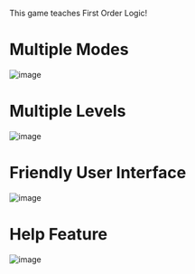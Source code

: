 This game teaches First Order Logic!
# Multiple Modes
![image](https://github.com/Sodium-Man/Logic-Leap/assets/110275891/57549632-1677-468e-a5e3-73cff12e3a5d)

# Multiple Levels
![image](https://github.com/Sodium-Man/Logic-Leap/assets/110275891/ce3116ee-cc24-4cde-838f-b83a87324ad4)
# Friendly User Interface
![image](https://github.com/Sodium-Man/Logic-Leap/assets/110275891/a8cfbeb7-562e-46ac-b709-0cff1800ad8e)
# Help Feature
![image](https://github.com/Sodium-Man/Logic-Leap/assets/110275891/00d36d50-d6fd-4c2a-ab0a-6161f666de9a)


